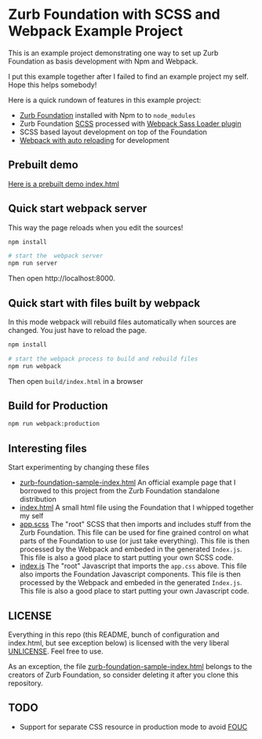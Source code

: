 # Zurb Foundation with SCSS and Webpack Example Project
This is an example project demonstrating one way to set up Zurb Foundation as basis development with Npm and Webpack.

I put this example together after I failed to find an example project my self. Hope this helps somebody!

Here is a quick rundown of features in this example project:

 * [Zurb Foundation](https://foundation.zurb.com/) installed with Npm to  to `node_modules`
 * Zurb Foundation [SCSS](https://sass-lang.com/guide) processed with [Webpack Sass Loader plugin](https://github.com/webpack-contrib/sass-loader#sass-loader)
 * SCSS based layout development on top of the Foundation
 * [Webpack with auto reloading](https://webpack.js.org/configuration/dev-server/) for development

## Prebuilt demo
[Here is a prebuilt demo index.html](https://pelam.fi/zurb-foundation-scss-webpack-example/)

## Quick start webpack server
This way the page reloads when you edit the sources!

```sh
npm install

# start the  webpack server
npm run server 
```

Then open http://localhost:8000.

## Quick start with files built by webpack
In this mode webpack will rebuild files automatically when sources
are changed. You just have to reload the page.

```sh
npm install

# start the webpack process to build and rebuild files
npm run webpack
```

Then open `build/index.html` in a browser

## Build for Production

```sh
npm run webpack:production
```

## Interesting files
Start experimenting by changing these files
  * [zurb-foundation-sample-index.html](src/zurb-foundation-sample-index.html) An official example page that I borrowed to this project from the Zurb Foundation standalone distribution
  * [index.html](src/index.html) A small html file using the Foundation that I whipped together my self
  * [app.scss](scss/app.scss) The "root" SCSS that then imports and includes stuff from the Zurb Foundation. This file can be used for fine grained control on what parts of the Foundation to use (or just take everything). This file is then processed by the Webpack and embeded in the generated `Index.js`.
  This file is also a good place to start putting your own SCSS code.
  * [index.js](src/index.js) The "root" Javascript that imports the `app.css` above. This file also imports the Foundation Javascript components. This file is then processed by the Webpack and embeded in the generated `Index.js`. This file is also a good place to start putting your own Javascript code.

## LICENSE

Everything in this repo (this README, bunch of configuration and index.html, but see exception below) is licensed with the very liberal
[UNLICENSE](LICENSE.txt). Feel free to use.

As an exception, the file  [zurb-foundation-sample-index.html](src/zurb-foundation-sample-index.html) belongs to the
creators of Zurb Foundation, so consider deleting it after you clone this repository.
  
## TODO

  * Support for separate CSS resource in production mode to avoid [FOUC](https://en.wikipedia.org/wiki/Flash_of_unstyled_content)